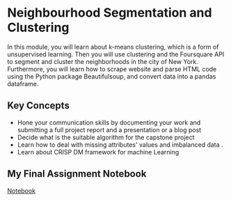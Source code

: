 # Neighbourhood Segmentation and Clustering

In this module, you will learn about k-means clustering, which is a form of unsupervised learning. Then you will use clustering and the Foursquare API to segment and cluster the neighborhoods in the city of New York. Furthermore, you will learn how to scrape website and parse HTML code using the Python package Beautifulsoup, and convert data into a pandas dataframe.

## Key Concepts
- Hone your communication skills by documenting your work and submitting a full project report and a presentation or a blog post
- Decide what is the suitable algorithm for the capstone project
- Learn how to deal with missing attributes' values and imbalanced data .
- Learn about CRISP DM framework for machine Learning

## My Final Assignment Notebook 

[Notebook](https://github.com/iheb2/IBM-Data-Science-Professional-Certification/blob/master/10.Applied_Data_Science_Capstone/Week_3_-_Neighborhood_Segmentation_and_Clustering/Applied_Capstone_Week_3_Assignment.ipynb)
